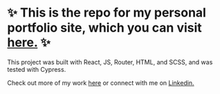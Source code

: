 # ✨ This is the repo for my personal portfolio site, which you can visit [here.](https://www.delilahrose.dev) ✨
This project was built with React, JS, Router, HTML, and SCSS, and was tested with Cypress.

Check out more of my work [here](https://github.com/delilahrois) or connect with me on [Linkedin.](https://www.linkedin.com/in/delilahrose/)
